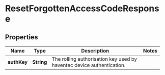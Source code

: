 

# ResetForgottenAccessCodeResponse

## Properties

Name | Type | Description | Notes
------------ | ------------- | ------------- | -------------
**authKey** | **String** | The rolling authorisation key used by haventec device authentication. | 




